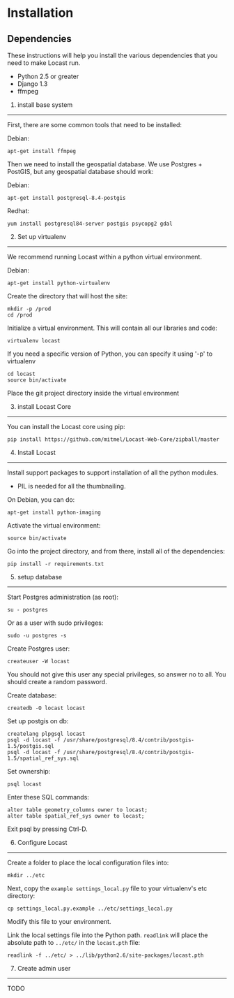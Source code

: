 Installation
============

Dependencies
------------

These instructions will help you install the various dependencies that you need
to make Locast run.

 * Python 2.5 or greater
 * Django 1.3
 * ffmpeg

1. install base system
----------------------

First, there are some common tools that need to be installed:

Debian:

    apt-get install ffmpeg

Then we need to install the geospatial database. We use Postgres + PostGIS, but
any geospatial database should work:

Debian:

    apt-get install postgresql-8.4-postgis

Redhat:

    yum install postgresql84-server postgis psycopg2 gdal

2. Set up virtualenv
--------------------

We recommend running Locast within a python virtual environment.

Debian:

    apt-get install python-virtualenv

Create the directory that will host the site:

    mkdir -p /prod
    cd /prod

Initialize a virtual environment. This will contain all our libraries and code:

    virtualenv locast

If you need a specific version of Python, you can specify it using '-p' to virtualenv

    cd locast
    source bin/activate

Place the git project directory inside the virtual environment

3. install Locast Core
----------------------
You can install the Locast core using pip:

    pip install https://github.com/mitmel/Locast-Web-Core/zipball/master
    
4. Install Locast 
-------------------------
Install support packages to support installation of all the python modules.

 * PIL is needed for all the thumbnailing.

On Debian, you can do:

    apt-get install python-imaging 

Activate the virtual environment:

    source bin/activate

Go into the project directory, and from there, install all of the dependencies:

    pip install -r requirements.txt

5. setup database
-----------------

Start Postgres administration (as root):

    su - postgres

Or as a user with sudo privileges:

    sudo -u postgres -s

Create Postgres user:

    createuser -W locast

You should not give this user any special privileges, so answer no to all. You
should create a random password.

Create database:

    createdb -O locast locast
    
Set up postgis on db:

    createlang plpgsql locast
    psql -d locast -f /usr/share/postgresql/8.4/contrib/postgis-1.5/postgis.sql
    psql -d locast -f /usr/share/postgresql/8.4/contrib/postgis-1.5/spatial_ref_sys.sql

Set ownership:

    psql locast

Enter these SQL commands:

    alter table geometry_columns owner to locast;
    alter table spatial_ref_sys owner to locast;

Exit psql by pressing Ctrl-D.

6. Configure Locast 
---------------------------

Create a folder to place the local configuration files into:

    mkdir ../etc

Next, copy the `example settings_local.py` file to your virtualenv's etc
directory:

    cp settings_local.py.example ../etc/settings_local.py

Modify this file to your environment.

Link the local settings file into the Python path. `readlink` will place the
absolute path to `../etc/` in the `locast.pth` file:

    readlink -f ../etc/ > ../lib/python2.6/site-packages/locast.pth


7. Create admin user
--------------------

TODO
